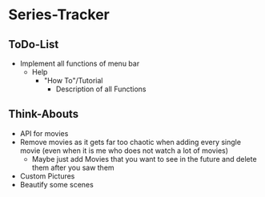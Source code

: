 # Series-Tracker

## ToDo-List
* Implement all functions of menu bar
    * Help
        * "How To"/Tutorial
            * Description of all Functions

## Think-Abouts
* API for movies
* Remove movies as it gets far too chaotic when adding every single movie (even when it is me who does not watch a lot of movies)
    * Maybe just add Movies that you want to see in the future and delete them after you saw them
* Custom Pictures
* Beautify some scenes